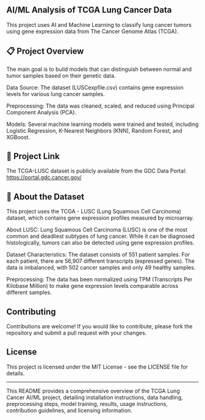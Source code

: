## AI/ML Analysis of TCGA Lung Cancer Data
This project uses AI and Machine Learning to classify lung cancer tumors using gene expression data from The Cancer Genome Atlas (TCGA).

## 📋 Project Overview
The main goal is to build models that can distinguish between normal and tumor samples based on their genetic data.

Data Source: The dataset (LUSCexpfile.csv) contains gene expression levels for various lung cancer samples.

Preprocessing: The data was cleaned, scaled, and reduced using Principal Component Analysis (PCA).

Models: Several machine learning models were trained and tested, including Logistic Regression, K-Nearest Neighbors (KNN), Random Forest, and XGBoost.

## 🔗 Project Link
The TCGA-LUSC dataset is publicly available from the GDC Data Portal:
https://portal.gdc.cancer.gov/

## 🔬 About the Dataset
This project uses the TCGA - LUSC (Lung Squamous Cell Carcinoma) dataset, which contains gene expression profiles measured by microarray.

About LUSC: Lung Squamous Cell Carcinoma (LUSC) is one of the most common and deadliest subtypes of lung cancer. While it can be diagnosed histologically, tumors can also be detected using gene expression profiles.

Dataset Characteristics: The dataset consists of 551 patient samples. For each patient, there are 56,907 different transcripts (expressed genes). The data is imbalanced, with 502 cancer samples and only 49 healthy samples.

Preprocessing: The data has been normalized using TPM (Transcripts Per Kilobase Million) to make gene expression levels comparable across different samples.


## Contributing

Contributions are welcome! If you would like to contribute, please fork the repository and submit a pull request with your changes.

## License

This project is licensed under the MIT License - see the LICENSE file for details.

---

This README provides a comprehensive overview of the TCGA Lung Cancer AI/ML project, detailing installation instructions, data handling, preprocessing steps, model training, results, usage instructions, contribution guidelines, and licensing information.
